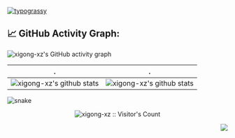[![typograssy](https://typograssy.deno.dev/api?text=xigong-xz)](https://github.com/kawarimidoll/typograssy)


## 📈 GitHub Activity Graph:
![xigong-xz's GitHub activity graph](https://activity-graph.herokuapp.com/graph?username=xigong-xz&hide_border=true&theme=redical)

| .                                                            | .                                                            |
| ------------------------------------------------------------ | ------------------------------------------------------------ |
| ![xigong-xz's github stats](https://github-readme-stats.vercel.app/api?username=xigong-xz&include_all_commits=true&count_private=true&show_icons=true&line_height=20&title_color=7A7ADB&icon_color=2234AE&text_color=D3D3D3&bg_color=0,000000,130F40) | ![xigong-xz's github stats](https://github-readme-stats.vercel.app/api/top-langs/?username=xigong-xz&hide=html&langs_count=6&layout=compact&text_color=daf7dc&bg_color=151515) |


![snake](https://github.com/xigong-xz/xigong-xz/blob/output/github-contribution-grid-snake-dark.svg)

<p align="center"><img src="https://profile-counter.glitch.me/{xigong-xz}/count.svg" alt="xigong-xz :: Visitor's Count" /></p>

<img align="right" src="https://github-readme-stats.vercel.app/api/top-langs/?username=ckend">
